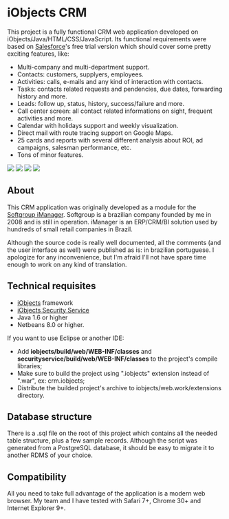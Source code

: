 # iObjects CRM

This project is a fully functional CRM web application developed on iObjects/Java/HTML/CSS/JavaScript. Its functional requirements were based on [Salesforce](http://salesforce.com)'s free trial version which should cover some pretty exciting features, like:

- Multi-company and multi-department support.
- Contacts: customers, supplyers, employees.
- Activities: calls, e-mails and any kind of interaction with contacts.
- Tasks: contacts related requests and pendencies, due dates, forwarding history and more.
- Leads: follow up, status, history, success/failure and more.
- Call center screen: all contact related informations on sight, frequent activities and more.
- Calendar with holidays support and weekly visualization.
- Direct mail with route tracing support on Google Maps.
- 25 cards and reports with several different analysis about ROI, ad campaigns, salesman performance, etc.
- Tons of minor features.

![](https://raw.github.com/kleber-maia/iobjects-crm/master/README.img/1.png)
![](https://raw.github.com/kleber-maia/iobjects-crm/master/README.img/2.png)
![](https://raw.github.com/kleber-maia/iobjects-crm/master/README.img/3.png)
![](https://raw.github.com/kleber-maia/iobjects-crm/master/README.img/4.png)

## About
This CRM application was originally developed as a module for the [Softgroup iManager](http://imanager.com.br). Softgroup is a brazilian company founded by me in 2008 and is still in operation. iManager is an ERP/CRM/BI solution used by hundreds of small retail companies in Brazil.

Although the source code is really well documented, all the comments (and the user interface as well) were published as is: in brazilian portuguese. I apologize for any inconvenience, but I'm afraid I'll not have spare time enough to work on any kind of translation.

## Technical requisites
- [iObjects](https://github.com/kleber-maia/iobjects) framework
- [iObjects Security Service](https://github.com/kleber-maia/iobjects-security-service)
- Java 1.6 or higher
- Netbeans 8.0 or higher.

If you want to use Eclipse or another IDE:
- Add **iobjects/build/web/WEB-INF/classes** and **securityservice/build/web/WEB-INF/classes** to the project's compile libraries;
- Make sure to build the project using ".iobjects" extension instead of ".war", ex: crm.iobjects;
- Distribute the builded project's archive to iobjects/web.work/extensions directory.

## Database structure
There is a .sql file on the root of this project which contains all the needed table structure, plus a few sample records. Although the script was generated from a PostgreSQL database, it should be easy to migrate it to another RDMS of your choice.

## Compatibility
All you need to take full advantage of the application is a modern web browser. My team and I have tested with Safari 7+, Chrome 30+ and Internet Explorer 9+.
